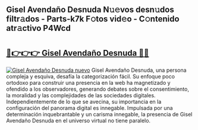 ## Gisel Avendaño Desnuda N𝚞𝚎vos desn𝚞dos filtr𝚊dos - Parts-k7k F𝚘tos vid𝚎o - C𝚘ntenido atr𝚊ctivo P4Wcd

# <h2><a href="http://mbav43o.tromn.icu/?c=Gisel+Avenda%c3%b1o+Desnuda">🔗👉👉👉 Gisel Avendaño Desnuda 🔗🔗</a></h2>

[![Gisel Avendaño Desnuda nuevo](https://i.imgur.com/pEAQMta.gif)](http://mbav43o.tromn.icu/?c=Gisel+Avenda%c3%b1o+Desnuda)
Gisel Avendaño Desnuda, una persona compleja y esquiva, desafía la categorización fácil. Su enfoque poco ortodoxo para construir una presencia en la web ha magnetizado y ofendido a los observadores, generando debates sobre el consentimiento, la moralidad y las complejidades de las sociedades digitales. Independientemente de lo que se avecina, su importancia en la configuración del panorama digital es innegable. Impulsada por una determinación inquebrantable y un carisma innegable, la presencia de Gisel Avendaño Desnuda en el universo virtual no tiene paralelo.
